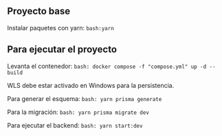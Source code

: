 ## Proyecto base

Instalar paquetes con yarn: `
bash:yarn
`

## Para ejecutar el proyecto

Levanta el contenedor: `
bash: docker compose -f "compose.yml" up -d --build
`

WLS debe estar activado en Windows para la persistencia.

Para generar el esquema: `
bash: yarn prisma generate
`

Para la migración: `
bash: yarn prisma migrate dev
`

Para ejecutar el backend: `
bash: yarn start:dev
`
